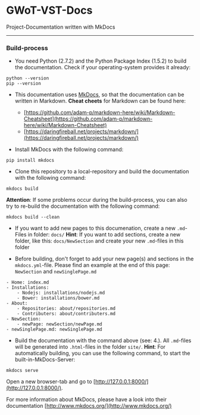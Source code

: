 # GWoT-VST-Docs

Project-Documentation written with MkDocs

***

### Build-process

* You need Python (2.7.2) and the Python Package Index (1.5.2) to build the documentation. Check if your operating-system provides it already:

```
python --version
pip --version
```

* This documentation uses [MkDocs](http://www.mkdocs.org/), so that the documentation can be written in Markdown. **Cheat cheets** for Markdown can be found here:
	* [https://github.com/adam-p/markdown-here/wiki/Markdown-Cheatsheet](https://github.com/adam-p/markdown-here/wiki/Markdown-Cheatsheet)
	* [https://daringfireball.net/projects/markdown/](https://daringfireball.net/projects/markdown/)

* Install MkDocs with the following command:

```
pip install mkdocs
```

* Clone this repository to a local-repository and build the documentation with the following command:

```
mkdocs build
```

**Attention**: If some problems occur during the build-process, you can also try to re-build the documentation with the following command:
```
mkdocs build --clean
```

* If you want to add new pages to this documenation, create a new `.md`-Files in folder: `docs/`
**Hint**: If you want to add sections, create a new folder, like this: `docs/NewSection` and create your new `.md`-files in this folder

* Before building, don't forget to add your new page(s) and sections in the `mkdocs.yml`-file. Please find an example at the end of this page: `NewSection` and `newSinglePage.md`

```
- Home: index.md
- Installations:
    - Nodejs: installations/nodejs.md
    - Bower: installations/bower.md
- About:
    - Repositories: about/repositories.md
    - Contributers: about/contributers.md
- NewSection:
    - newPage: newSection/newPage.md
- newSinglePage.md: newSinglePage.md
```

* Build the documentation with the command above (see: 4.). All `.md`-files will be generated into `.html`-files in the folder `site/`.
**Hint**: For automatically building, you can use the following command, to start the built-in-MkDocs-Server:

```
mkdocs serve
```
Open a new browser-tab and go to [http://127.0.0.1:8000/](http://127.0.0.1:8000/).

For more information about MkDocs, please have a look into their documentation [http://www.mkdocs.org/](http://www.mkdocs.org/)
